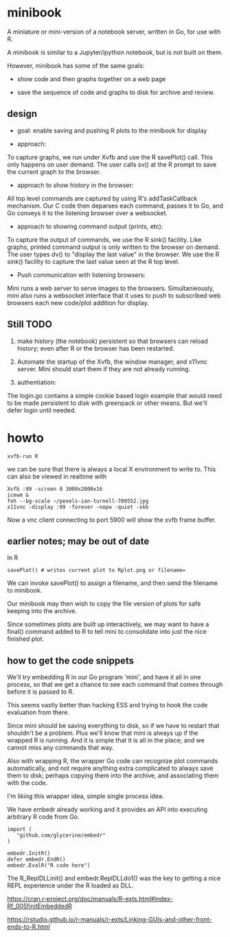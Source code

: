 minibook
========

A miniature or mini-version of a notebook server, 
written in Go, for use with R.

A minibook is similar to a Jupyter/ipython notebook, but 
is not built on them.

However, minibook has some of the same goals:

* show code and then graphs together on a web page

* save the sequence of code and graphs to disk for archive and review.

design
------

* goal: enable saving and pushing R plots to the minibook for
  display

* approach: 

To capture graphs, we run under Xvfb and
use the R savePlot() call. This only
happens on user demand. The user
calls sv() at the R prompt to save the 
current graph to the browser.
            
* approach to show history in the browser:

All top level commands are captured by using
R's addTaskCallback mechanism. Our C
code then deparses each command, passes
it to Go, and Go conveys it to the
listening browser over a websocket.
            
* approach to showing command output (prints, etc):

To capture the output of commands, we use
the R sink() facility. Like graphs, printed command
output is only written to the browser on demand. The
user types dv() to "display the last value" in
the browser. We use the R sink() facility
to capture the last value seen at the R
top level.

* Push communication with listening browsers:

Mini runs a web server to serve images to the browsers.
Simultanieously, mini also runs a websocket interface 
that it uses to push to subscribed web browsers 
each new code/plot addition for display.

Still TODO
----------

1) make history (the notebook) persistent so that
   browsers can reload history; even after R or
   the browser has been restarted.
   
2) Automate the startup of the Xvfb, the window manager, and
   x11vnc server. Mini should start them if they are
   not already running.

3) authentiation:

The login.go contains a simple cookie based login example
that would need to be made persistent to disk with
greenpack or other means. But we'll defer login until needed.


howto
=====

~~~
xvfb-run R
~~~

we can be sure that there is always a local X environment
to write to. This can also be viewed in realtime with

~~~
Xvfb :99 -screen 0 3000x2000x16
icewm &
feh --bg-scale ~/pexels-ian-turnell-709552.jpg
x11vnc -display :99 -forever -nopw -quiet -xkb
~~~

Now a vnc client connecting to port 5900 will
show the xvfb frame buffer.

earlier notes; may be out of date
---------------------------------

In R
~~~
savePlot() # writes current plot to Rplot.png or filename=
~~~

We can invoke savePlot() to assign a filename,
and then send the filename to minibook.

Our minibook may then wish to copy the file
version of plots for safe keeping into the archive.

Since sometimes plots are built up interactively, we
may want to have a final() command added to R to tell
mini to consolidate into just the nice finished plot.

how to get the code snippets
----------------------------

We'll try embedding R in our Go program 'mini',
and have it all in one process, so that we get a chance to
see each command that comes through before
it is passed to R. 

This seems vastly better than hacking ESS and
trying to hook the code evaluation from there.

Since mini should be saving everything to disk,
so if we have to restart that shouldn't be
a problem. Plus we'll know that mini is
always up if the wrapped R is running. And
it is simple that it is all in the place; and
we cannot miss any commands that way.

Also with wrapping R, the wrapper Go code
can recognize plot commands automatically,
and not require anything extra complicated to
always save them to disk; perhaps copying
them into the archive, and associating them
with the code.

I'm liking this wrapper idea, simple single
process idea.

We have embedr already working and it provides
an API into executing arbitrary R code from Go.

~~~
import (
   "github.com/glycerine/embedr"
)

embedr.InitR()
defer embedr.EndR()
embedr.EvalR("R code here")

~~~

The R_ReplDLLinit() and embedr.ReplDLLdo1() was the key to 
getting a nice REPL experience under the R loaded as DLL.

https://cran.r-project.org/doc/manuals/R-exts.html#index-Rf_005finitEmbeddedR

https://rstudio.github.io/r-manuals/r-exts/Linking-GUIs-and-other-front-ends-to-R.html



